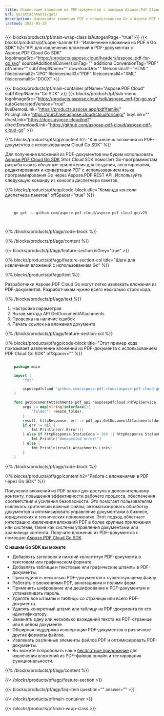 ```yaml
---
title: Извлечение вложений из PDF-документов с помощью Aspose.Pdf Cloud Go SDK
url: go/attachments/get/
description: Извлекайте вложения PDF с использованием Go и Aspose.PDF Cloud SDK. Доступ к встроенному контенту через API.
lastmod: 2025-05-20
---
```


{{< blocks/products/pf/main-wrap-class isAutogenPage="true">}}
{{< blocks/products/pf/upper-banner h1="Извлечение вложений из PDF в Go SDK" h2="API для извлечения вложений в PDF-документах с Aspose.PDF Cloud Go SDK" logoImageSrc="https://products.aspose.cloud/headers/aspose_pdf-for-go.svg" sourceAdditionalConversionTag="" additionalConversionTag="PDF" pfName="" subTitlepfName="" downloadUrl="" fileiconsmall1="HTML" fileiconsmall2="JPG" fileiconsmall3="PDF" fileiconsmall4="XML" fileiconsmall5="DOCX" >}}

{{< blocks/products/pf/main-container pfName="Aspose.PDF Cloud" subTitlepfName="Go SDK" >}}
{{< blocks/products/pf/sub-menu logoImageSrc="https://products.aspose.cloud/sdk/aspose_pdf-for-go.svg"
autoGeneratedVersion="true"
liveDemosLink="https://products.aspose.app/pdf/family/" PricingLink="https://purchase.aspose.cloud/cloud/pricing/" buyLink="" docsLink="https://docs.aspose.cloud/pdf"  directDownloadLink="https://github.com/aspose-pdf-cloud/aspose-pdf-cloud-go" >}}

{{% blocks/products/pf/agp/content h2="Как извлечь вложения из PDF-документов с использованием Cloud Go SDK" %}}

Для получения вложений из PDF-документов мы будем использовать
[Aspose.PDF Cloud Go SDK](https://products.aspose.cloud/pdf/go/)
Этот Cloud SDK помогает Go-программистам разрабатывать облачные приложения для создания, аннотирования, редактирования и конвертации PDF с использованием языка программирования Go через Aspose.PDF REST API. Используйте следующую команду из консоли диспетчера пакетов.

{{% blocks/products/pf/agp/code-block title="Команда консоли диспетчера пакетов" offSpacer="true" %}}

```bash

     
    go get -u github.com/aspose-pdf-cloud/aspose-pdf-cloud-go/v25
     
     
```

{{% /blocks/products/pf/agp/code-block %}}

{{% /blocks/products/pf/agp/content %}}

{{< blocks/products/pf/agp/feature-section isGrey="true" >}}

{{% blocks/products/pf/agp/feature-section-col title="Шаги для извлечения вложений с использованием Go" %}}

{{% blocks/products/pf/agp/text %}}

Разработчики Aspose.PDF Cloud Go могут легко извлекать вложения из PDF-документов. Разработчикам нужно всего несколько строк кода.

{{% /blocks/products/pf/agp/text %}}

1. Настройка параметров
1. Вызов метода API GetDocumentAttachments
1. Проверка на наличие ошибок
1. Печать ссылок на вложения документа

{{% /blocks/products/pf/agp/feature-section-col %}}

{{% blocks/products/pf/agp/code-block title="Этот пример кода показывает извлечение вложений из PDF-документа с использованием PDF Cloud Go SDK" offSpacer="" %}}

```go

    package main

    import (
        "fmt"

        asposepdfcloud "github.com/aspose-pdf-cloud/aspose-pdf-cloud-go/v25"
    )

    func getDocumentAttachments(pdf_api *asposepdfcloud.PdfApiService, document_name string, remote_folder string) {
        args := map[string]interface{}{
            "folder": remote_folder,
        }
        result, httpResponse, err := pdf_api.GetDocumentAttachments(document_name, args)
        if err != nil {
            fmt.Println(err.Error())
        } else if httpResponse.StatusCode < 200 || httpResponse.StatusCode > 299 {
            fmt.Println("Unexpected error!")
        } else {
            fmt.Println(result.Attachments.Links)
        }
    }
```

{{% /blocks/products/pf/agp/code-block %}}

{{% blocks/products/pf/agp/content h2="Работа с вложениями в PDF через Go SDK" %}}

Получение вложений из PDF важно для доступа к дополнительному контенту, повышения эффективности рабочего процесса, обеспечения соответствия и усиления безопасности. Это помогает пользователям извлекать критически важные файлы, автоматизировать обработку документов и оптимизировать управление документами в бизнесе, юридических и технических приложениях. Этот подход облегчает интеграцию извлечения вложений PDF в более крупные приложения или системы, такие как системы управления документами или хранилища контента. Получите вложения из PDF-документов с помощью [Aspose.PDF Cloud Go SDK](https://products.aspose.cloud/pdf/go/).

**С нашим Go SDK вы можете**

+ Добавлять заголовок и нижний колонтитул PDF-документа в текстовом или графическом формате.
+ Добавлять таблицы и текстовые или графические штампы в PDF-документы.
+ Присоединять несколько PDF-документов к существующему файлу.
+ Работать с вложениями PDF, аннотациями и полями форм.
+ Применять шифрование или дешифрование к PDF-документам и устанавливать пароль.
+ Удалять все штампы и таблицы со страницы или всего PDF-документа.
+ Удалять конкретный штамп или таблицу из PDF-документа по его идентификатору.
+ Заменять одну или несколько вхождений текста на PDF-странице или в целом документе.
+ Обширная поддержка конвертации PDF-документов в различные другие форматы файлов.
+ Извлекать различные элементы файлов PDF и оптимизировать PDF-документы.
+ Вы можете попробовать наше [бесплатное приложение](https://products.aspose.app/pdf/) для извлечения вложений из PDF-файлов онлайн и тестирования функциональности.

{{% /blocks/products/pf/agp/content %}}

{{< /blocks/products/pf/agp/feature-section >}}

{{< blocks/products/pf/agp/faq-item question="" answer="" >}}

{{< /blocks/products/pf/main-container >}}

{{< /blocks/products/pf/main-wrap-class >}}
